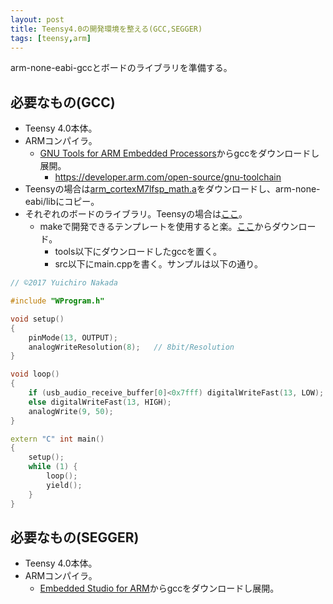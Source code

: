 ```yaml
---
layout: post
title: Teensy4.0の開発環境を整える(GCC,SEGGER)
tags: [teensy,arm]
---
```


arm-none-eabi-gccとボードのライブラリを準備する。

## 必要なもの(GCC)

- Teensy 4.0本体。
- ARMコンパイラ。
  - [GNU Tools for ARM Embedded Processors](https://developer.arm.com/open-source/gnu-toolchain/gnu-rm/downloads)からgccをダウンロードし展開。
    - https://developer.arm.com/open-source/gnu-toolchain
- Teensyの場合は[arm_cortexM7lfsp_math.a](https://github.com/ARM-software/CMSIS/tree/master/CMSIS/Lib/GCC)をダウンロードし、arm-none-eabi/libにコピー。
- それぞれのボードのライブラリ。Teensyの場合は[ここ](https://github.com/PaulStoffregen/cores/tree/master/teensy3)。
  - makeで開発できるテンプレートを使用すると楽。[ここ](https://github.com/yui0/arduino-sdk)からダウンロード。
    - tools以下にダウンロードしたgccを置く。
    - src以下にmain.cppを書く。サンプルは以下の通り。

```main.cpp
// ©2017 Yuichiro Nakada

#include "WProgram.h"

void setup()
{
	pinMode(13, OUTPUT);
	analogWriteResolution(8);	// 8bit/Resolution
}

void loop()
{
	if (usb_audio_receive_buffer[0]<0x7fff) digitalWriteFast(13, LOW);
	else digitalWriteFast(13, HIGH);
	analogWrite(9, 50);
}

extern "C" int main()
{
	setup();
	while (1) {
		loop();
		yield();
	}
}
```

## 必要なもの(SEGGER)

- Teensy 4.0本体。
- ARMコンパイラ。
  - [Embedded Studio for ARM](https://www.segger.com/downloads/embedded-studio)からgccをダウンロードし展開。
